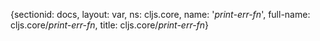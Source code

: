 {sectionid: docs, layout: var, ns: cljs.core, name: '*print-err-fn*', full-name: cljs.core/*print-err-fn*,
  title: cljs.core/*print-err-fn*}

